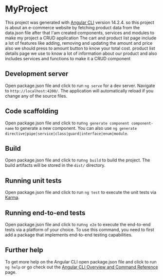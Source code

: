 # MyProject
This project was generated with [Angular CLI](https://github.com/angular/angular-cli) version 14.2.4. so this project is about an e-commerce website by fetching product data from the data.json file after that I'am created  components, services and modules to make my project a CRUD application
The cart and product list page include a lot of features like adding, removing and updating the amount and price also we should press to amount button to know your total cost.
product list details page we use to know a lot of information about our product and also includes services and functions to make it a CRUD component 
## Development server
Open package.json file and click to run `ng serve` for a dev server. Navigate to `http://localhost:4200/`. The application will automatically reload if you change any of the source files.

## Code scaffolding
Open package.json file and click to run`ng generate component component-name` to generate a new component. You can also use `ng generate directive|pipe|service|class|guard|interface|enum|module`.

## Build
Open package.json file and click to run`ng build` to build the project. The build artifacts will be stored in the `dist/` directory.

## Running unit tests
Open package.json file and click to run `ng test` to execute the unit tests via [Karma](https://karma-runner.github.io).

## Running end-to-end tests
Open package.json file and click to run`ng e2e` to execute the end-to-end tests via a platform of your choice. To use this command, you need to first add a package that implements end-to-end testing capabilities.

## Further help

To get more help on the Angular CLI open package.json file and click to run `ng help` or go check out the [Angular CLI Overview and Command Reference](https://angular.io/cli) page.
